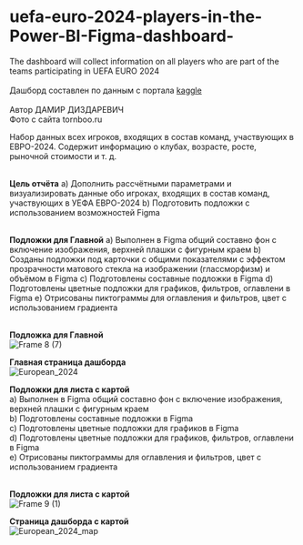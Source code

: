 # uefa-euro-2024-players-in-the-Power-BI-Figma-dashboard-
The dashboard will collect information on all players who are part of the teams participating in UEFA EURO 2024
</br></br>
Дашборд составлен по данным с портала [kaggle](https://www.kaggle.com/datasets/damirdizdarevic/uefa-euro-2024-players)<br>  </br>
Автор ДАМИР ДИЗДАРЕВИЧ</br>
Фото с сайта tornboo.ru</br>

Набор данных всех игроков, входящих в состав команд, участвующих в ЕВРО-2024. Содержит информацию о клубах, возрасте, росте, рыночной стоимости и т. д.</br></br>

**Цель отчёта**
a) Дополнить рассчётными параметрами и визуализировать данные обо игроках, входящих в состав команд, участвующих в УЕФА ЕВРО-2024
b) Подготовить подложки с использованием возможностей Figma</br></br>

**Подложки для Главной**
a) Выполнен в Figma общий составно фон с включение изображения, верхней плашки с фигурным краем
b) Созданы подложки под карточки с общими показателями с эффектом прозрачности матового стекла на изображении (глассморфизм) и объёмом в Figma
с) Подготовлены составные подложки в Figma
d) Подготовлены цветные подложки для графиков, фильтров, оглавлени в Figma
e) Отрисованы пиктограммы для оглавления и фильтров, цвет с использованием градиента</br></br>

**Подложка для Главной**</br>
![Frame 8 (7)](https://github.com/ElenaTratsevskaya/uefa-euro-2024-players-in-the-Power-BI-Figma-dashboard-/assets/110056199/2c96e29d-33fd-4c5b-8b63-a56cac7d31ca)

**Главная страница дашборда**</br>
![European_2024](https://github.com/ElenaTratsevskaya/uefa-euro-2024-players-in-the-Power-BI-Figma-dashboard-/assets/110056199/8c51820a-3e49-4739-b93c-e775ae9610ff)

**Подложки для листа с картой**</br>
a) Выполнен в Figma общий составно фон с включение изображения, верхней плашки с фигурным краем</br>
b) Подготовлены составные подложки в Figma</br>
с) Подготовлены цветные подложки для графиков в Figma</br>
d) Подготовлены цветные подложки для графиков, фильтров, оглавлени в Figma</br>
e) Отрисованы пиктограммы для оглавления и фильтров, цвет с использованием градиента</br></br>

**Подложки для листа с картой**</br>
![Frame 9 (1)](https://github.com/ElenaTratsevskaya/uefa-euro-2024-players-in-the-Power-BI-Figma-dashboard-/assets/110056199/8f69e1cb-8a3c-4652-a1b7-f6de45e16834)

**Страница дашборда с картой**</br>
![European_2024_map](https://github.com/ElenaTratsevskaya/uefa-euro-2024-players-in-the-Power-BI-Figma-dashboard-/assets/110056199/f2fd3600-8aa2-429d-a3e6-b0a548e5d5af)




